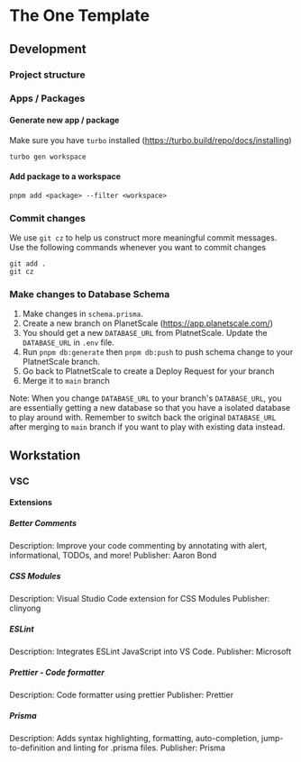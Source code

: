 # The One Template

## Development

### Project structure

### Apps / Packages

#### Generate new app / package

Make sure you have `turbo` installed (https://turbo.build/repo/docs/installing)

```
turbo gen workspace
```

#### Add package to a workspace

```
pnpm add <package> --filter <workspace>
```

### Commit changes

We use `git cz` to help us construct more meaningful commit messages.
Use the following commands whenever you want to commit changes

```
git add .
git cz
```

### Make changes to Database Schema

1. Make changes in `schema.prisma`.
2. Create a new branch on PlanetScale (https://app.planetscale.com/)
3. You should get a new `DATABASE_URL` from PlatnetScale. Update the `DATABASE_URL` in `.env` file.
4. Run `pnpm db:generate` then `pnpm db:push` to push schema change to your PlatnetScale branch.
5. Go back to PlatnetScale to create a Deploy Request for your branch
6. Merge it to `main` branch

Note: When you change `DATABASE_URL` to your branch's `DATABASE_URL`, you are essentially getting a new database so that you have a isolated database to play around with. Remember to switch back the original `DATABASE_URL` after merging to `main` branch if you want to play with existing data instead.

## Workstation

### VSC

#### Extensions

##### Better Comments

Description: Improve your code commenting by annotating with alert, informational, TODOs, and more!
Publisher: Aaron Bond

##### CSS Modules

Description: Visual Studio Code extension for CSS Modules
Publisher: clinyong

##### ESLint

Description: Integrates ESLint JavaScript into VS Code.
Publisher: Microsoft

##### Prettier - Code formatter

Description: Code formatter using prettier
Publisher: Prettier

##### Prisma

Description: Adds syntax highlighting, formatting, auto-completion, jump-to-definition and linting for .prisma files.
Publisher: Prisma
